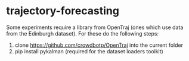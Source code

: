 # trajectory-forecasting

Some experiments require a library from OpenTraj (ones which use data from the Edinburgh dataset). 
For these do the following steps:
1. clone https://github.com/crowdbotp/OpenTraj into the current folder  
2. pip install pykalman (required for the dataset loaders toolkit)  
